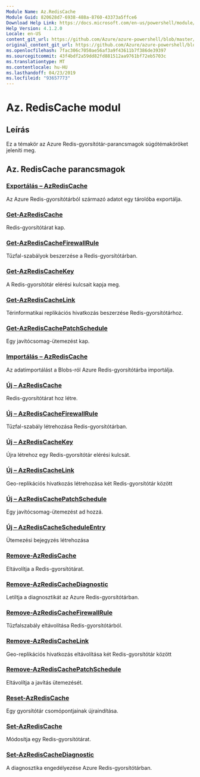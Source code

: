```yaml
---
Module Name: Az.RedisCache
Module Guid: 820628d7-6938-488a-8760-43373a5ffce6
Download Help Link: https://docs.microsoft.com/en-us/powershell/module/az.rediscache
Help Version: 4.1.2.0
Locale: en-US
content_git_url: https://github.com/Azure/azure-powershell/blob/master/src/RedisCache/RedisCache/help/Az.RedisCache.md
original_content_git_url: https://github.com/Azure/azure-powershell/blob/master/src/RedisCache/RedisCache/help/Az.RedisCache.md
ms.openlocfilehash: 7fac306c7050ae56af3a9f43611b7f386de39397
ms.sourcegitcommit: 43f4bdf2a59dd82fd881512aa9761bf72eb5703c
ms.translationtype: MT
ms.contentlocale: hu-HU
ms.lasthandoff: 04/23/2019
ms.locfileid: "93657773"
---
```

# Az. RedisCache modul
## Leírás
Ez a témakör az Azure Redis-gyorsítótár-parancsmagok súgótémaköröket jeleníti meg.

## Az. RedisCache parancsmagok
### [Exportálás – AzRedisCache](Export-AzRedisCache.md)
Az Azure Redis-gyorsítótárból származó adatot egy tárolóba exportálja.

### [Get-AzRedisCache](Get-AzRedisCache.md)
Redis-gyorsítótárat kap.

### [Get-AzRedisCacheFirewallRule](Get-AzRedisCacheFirewallRule.md)
Tűzfal-szabályok beszerzése a Redis-gyorsítótárban.

### [Get-AzRedisCacheKey](Get-AzRedisCacheKey.md)
A Redis-gyorsítótár elérési kulcsait kapja meg.

### [Get-AzRedisCacheLink](Get-AzRedisCacheLink.md)
Térinformatikai replikációs hivatkozás beszerzése Redis-gyorsítótárhoz.

### [Get-AzRedisCachePatchSchedule](Get-AzRedisCachePatchSchedule.md)
Egy javítócsomag-ütemezést kap.

### [Importálás – AzRedisCache](Import-AzRedisCache.md)
Az adatimportálást a Blobs-ról Azure Redis-gyorsítótárba importálja.

### [Új – AzRedisCache](New-AzRedisCache.md)
Redis-gyorsítótárat hoz létre.

### [Új – AzRedisCacheFirewallRule](New-AzRedisCacheFirewallRule.md)
Tűzfal-szabály létrehozása Redis-gyorsítótárban.

### [Új – AzRedisCacheKey](New-AzRedisCacheKey.md)
Újra létrehoz egy Redis-gyorsítótár elérési kulcsát.

### [Új – AzRedisCacheLink](New-AzRedisCacheLink.md)
Geo-replikációs hivatkozás létrehozása két Redis-gyorsítótár között

### [Új – AzRedisCachePatchSchedule](New-AzRedisCachePatchSchedule.md)
Egy javítócsomag-ütemezést ad hozzá.

### [Új – AzRedisCacheScheduleEntry](New-AzRedisCacheScheduleEntry.md)
Ütemezési bejegyzés létrehozása

### [Remove-AzRedisCache](Remove-AzRedisCache.md)
Eltávolítja a Redis-gyorsítótárat.

### [Remove-AzRedisCacheDiagnostic](Remove-AzRedisCacheDiagnostic.md)
Letiltja a diagnosztikát az Azure Redis-gyorsítótárban.

### [Remove-AzRedisCacheFirewallRule](Remove-AzRedisCacheFirewallRule.md)
Tűzfalszabály eltávolítása Redis-gyorsítótárból.

### [Remove-AzRedisCacheLink](Remove-AzRedisCacheLink.md)
Geo-replikációs hivatkozás eltávolítása két Redis-gyorsítótár között

### [Remove-AzRedisCachePatchSchedule](Remove-AzRedisCachePatchSchedule.md)
Eltávolítja a javítás ütemezését.

### [Reset-AzRedisCache](Reset-AzRedisCache.md)
Egy gyorsítótár csomópontjainak újraindítása.

### [Set-AzRedisCache](Set-AzRedisCache.md)
Módosítja egy Redis-gyorsítótárat.

### [Set-AzRedisCacheDiagnostic](Set-AzRedisCacheDiagnostic.md)
A diagnosztika engedélyezése Azure Redis-gyorsítótárban.

